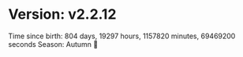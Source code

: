 # Version: v2.2.12
Time since birth: 804 days, 19297 hours, 1157820 minutes, 69469200 seconds
Season: Autumn 🍁
